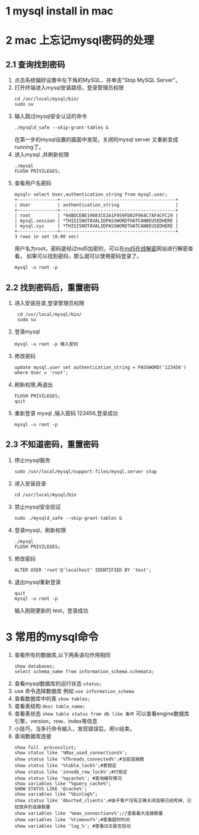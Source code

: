 # 1 mysql install in mac
# 2 mac 上忘记mysql密码的处理
## 2.1 查询找到密码
1. 点击系统偏好设置中左下角的MySQL，并单击"Stop MySQL Server"。
2. 打开终端进入mysql安装路径，登录管理员权限
	```
	cd /usr/local/mysql/bin/
	sudo su
	``` 
3. 输入跳过mysql安全认证的命令 
	```
	./mysqld_safe --skip-grant-tables &
	```
	在第一步的mysql设置的画面中发现，关闭的mysql server 又重新变成running了。
4. 进入mysql ,并刷新权限
	```
	./mysql
	FLUSH PRIVILEGES;
	```
5. 查看用户名密码
	```
	mysql> select User,authentication_string from mysql.user;
	+---------------+-------------------------------------------+
	| User          | authentication_string                     |
	+---------------+-------------------------------------------+
	| root          | *94BDCEBE19083CE2A1F959FD02F964C7AF4CFC29 |
	| mysql.session | *THISISNOTAVALIDPASSWORDTHATCANBEUSEDHERE |
	| mysql.sys     | *THISISNOTAVALIDPASSWORDTHATCANBEUSEDHERE |
	+---------------+-------------------------------------------+
	3 rows in set (0.00 sec)
	```
	用户名为root，密码是经过md5加密的，可以在[md5在线解密](https://www.cmd5.com)网站进行解密查看。
	如果可以找到密码，那么就可以使用密码登录了。
	```
	mysql -u root -p
	```
## 2.2 找到密码后，重置密码
1. 进入安装目录,登录管理员权限
	```
	 cd /usr/local/mysql/bin/
	 sudo su 
	```
2. 登录mysql  
	```
	mysql -u root -p 输入密码 
	```

3. 修改密码
	```
	update mysql.user set authentication_string = PASSWORD('123456') where User = 'root';
	```
4. 刷新权限,再退出
	```
	FLUSH PRIVILEGES;
	quit 
	```

5. 重新登录 mysql ,输入密码 123456,登录成功
	```
	mysql -u root -p 
	```
## 2.3 不知道密码，重置密码

1. 停止mysql服务 
	```
	sudo /usr/local/mysql/support-files/mysql.server stop
	```
2. 进入安装目录 
	```
	cd /usr/local/mysql/bin
	```

3. 禁止mysql安全验证  
	```
	sudo ./mysqld_safe --skip-grant-tables &
	```
4. 登录mysql，刷新权限
	```
	./mysql
	FLUSH PRIVILEGES;
	```
5. 修改密码 
	```
	ALTER USER 'root'@'localhost' IDENTIFIED BY 'test';
	```

6. 退出mysql重新登录 
	```
	quit
	mysql -u root -p
	```
	 输入刚刚更新的 test，登录成功
# 3 常用的mysql命令
1. 查看所有的数据库,以下两条语句作用相同
	```
	show databases;
	select schema_name from information_schema.schemata;
	```
2. 查看mysql数据库的运行状态  `status;`
3. use 命令选择数据库 例如 `use information_schema`
4. 查看数据库中的表 `show tables;`
5. 查看表结构 `desc table_name;`
6. 查看表状态 `show table status from db like 条件`
可以查看engine数据库引擎，version，row、index等信息
7. 小技巧，当多行命令输入，发现错误后，用\c结束。
8.  查询数据库连接
	```
	show full  processlist;
	show status like '%Max_used_connections%';
	show status like '%Threads_connected%';#当前连接数
	show status like '%table_lock%';#表锁定
	show status like 'innodb_row_lock%';#行锁定
	show status like '%qcache%'; #查询缓存情况
	show variables like "%query_cache%";
	SHOW STATUS LIKE 'Qcache%';
	show variables like "%binlog%";
	show status like 'Aborted_clients';#由于客户没有正确关闭连接已经死掉，已经放弃的连接数量
	show variables like '%max_connections%';//查看最大连接数量
	show variables like '%timeout%';#查看超时时间
	show variables like 'log_%'; #查看日志是否启动
	```

<!--stackedit_data:
eyJoaXN0b3J5IjpbMTAzNTc2Mjc5NywyMDI3MzE0MzgxLDE5OD
k0NjQ1NDksMjQxODQ3NzMzLDI1Mjc5NTI1NCwtMTg1Mzg0NjY4
MywtNzE5MTI2NTgzLC0yMDM3NDk1ODIzLC0xNTUwODIyMTgzLC
0xODQyMzk2ODU0LDQ5MDUyNjQ5Ml19
-->